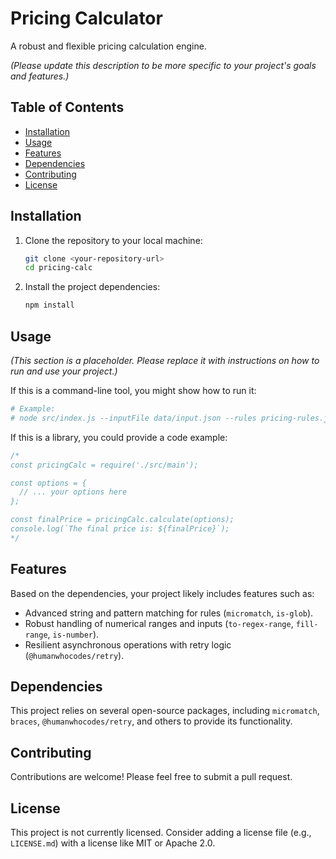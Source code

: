 # Pricing Calculator

A robust and flexible pricing calculation engine.

*(Please update this description to be more specific to your project's goals and features.)*

## Table of Contents

- [Installation](#installation)
- [Usage](#usage)
- [Features](#features)
- [Dependencies](#dependencies)
- [Contributing](#contributing)
- [License](#license)

## Installation

1.  Clone the repository to your local machine:
    ```bash
    git clone <your-repository-url>
    cd pricing-calc
    ```

2.  Install the project dependencies:
    ```bash
    npm install
    ```

## Usage

*(This section is a placeholder. Please replace it with instructions on how to run and use your project.)*

If this is a command-line tool, you might show how to run it:

```bash
# Example:
# node src/index.js --inputFile data/input.json --rules pricing-rules.js
```

If this is a library, you could provide a code example:

```javascript
/*
const pricingCalc = require('./src/main');

const options = {
  // ... your options here
};

const finalPrice = pricingCalc.calculate(options);
console.log(`The final price is: ${finalPrice}`);
*/
```

## Features

Based on the dependencies, your project likely includes features such as:

- Advanced string and pattern matching for rules (`micromatch`, `is-glob`).
- Robust handling of numerical ranges and inputs (`to-regex-range`, `fill-range`, `is-number`).
- Resilient asynchronous operations with retry logic (`@humanwhocodes/retry`).

## Dependencies

This project relies on several open-source packages, including `micromatch`, `braces`, `@humanwhocodes/retry`, and others to provide its functionality.

## Contributing

Contributions are welcome! Please feel free to submit a pull request.

## License

This project is not currently licensed. Consider adding a license file (e.g., `LICENSE.md`) with a license like MIT or Apache 2.0.